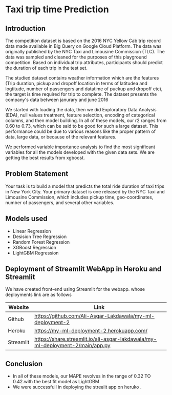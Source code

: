 # Taxi trip time Prediction

## Introduction
The competition dataset is based on the 2016 NYC Yellow Cab trip record data made available in Big Query on Google Cloud Platform. The data was originally published by the NYC Taxi and Limousine Commission (TLC). The data was sampled and cleaned for the purposes of this playground competition. Based on individual trip attributes, participants should predict the duration of each trip in the test set.

The studied dataset contains weather information which are the features (Trip duration, pickup and dropoff location in terms of latitudea and logtitude, number of passengers and datatime of puckup and dropoff etc), the target is time required for trip to complete. The dataset presents the company's data between janurary and june 2016

We started with loading the data, then we did Exploratory Data Analysis (EDA), null values treatment, feature selection, encoding of categorical columns, and then model building. In all of these models, our r2 ranges from 0.60 to 0.73, which can be said to be good for such a large dataset. This performance could be due to various reasons like the proper pattern of data, large data, or because of the relevant features.
 
We performed variable importance analysis to find the most significant variables for all the models developed with the given data sets. We are getting the best results from xgboost.

## Problem Statement
Your task is to build a model that predicts the total ride duration of taxi trips in New York City. Your primary dataset is one released by the NYC Taxi and Limousine Commission, which includes pickup time, geo-coordinates, number of passengers, and several other variables.

## Models used 
* Linear Regression
* Desision Tree Regression
* Random Forest Regression
* XGBoost Regression
* LightGBM Regression

## Deployment of Streamlit WebApp in Heroku and Streamlit

We have created front-end using Streamlit for the webapp. whose deployments link are as follows 

| Website | Link |
| ------ | ------ |
| Github | https://github.com/Ali-Asgar-Lakdawala/my-ml-deployment-2 |
| Heroku | https://my-ml-deployment-2.herokuapp.com/ |
| Streamlit | https://share.streamlit.io/ali-asgar-lakdawala/my-ml-deployment-2/main/app.py|

## Conclusion

* In all of these models, our MAPE revolves in the range of 0.32 TO 0.42.with the best fit model as LightGBM
* We were successfull in deploying the strealit app on heruko .


